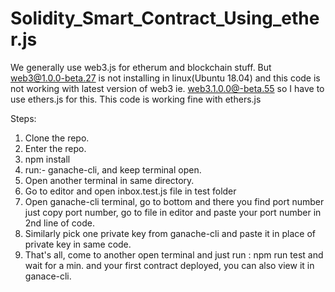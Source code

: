 # Solidity_Smart_Contract_Using_ether.js

We generally use web3.js for etherum and blockchain stuff. But web3@1.0.0-beta.27 is not installing in linux(Ubuntu 18.04) and this code is not working with latest version of web3 ie. web3.1.0.0@-beta.55 so I have to use ethers.js for this.
This code is working fine with ethers.js

Steps:
1. Clone the repo.
2. Enter the repo.
3. npm install
4. run:- ganache-cli, and keep terminal open.
5. Open another terminal in same directory.
6. Go to editor and open inbox.test.js file in test folder
7. Open ganache-cli terminal, go to bottom and there you find port number just copy port number, go to file in editor and paste your port    number in 2nd line of code.
8. Similarly pick one private key from ganache-cli and paste it in place of private key in same code.
9. That's all, come to another open terminal and just run : npm run test and wait for a min. and your first contract deployed, you can also view it in ganace-cli.
